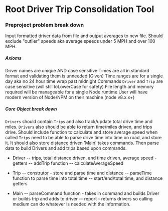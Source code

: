 # Root Driver Trip Consolidation Tool
### Preproject problem break down
Input formatted driver data from file and output averages to new file. Should exclude "outlier" speeds aka average speeds under 5 MPH and over 100 MPH. 
##### Axioms
Driver names are unique AND case sensitive
Times are all in standard format and validating them is unneeded
(Given) Time ranges are for a single day aka no 24 hour time wrap past midnight
Commands `Driver` and `Trip` are case sensitive (will still toLowerCase for safety)
File length and memory required will be manageable for a single Node runtime
User will have modern version of Node/NPM on their machine (node v8.x.x+)

##### Core Object break down
`Drivers` should contain `Trips` and also track/update total drive time and miles. `Drivers` also should be able to return time/miles driven, and trips drive. Should include function to calculate and store average speed when called 
`Trips` need to be able to parse drive time into time on road, and store it. It should also store distance driven
'Main' takes commands. Then parse data to build Drivers and add trips based upon commands. 

- Driver 
-- trips, total distance driven, and time driven, average speed - getters
-- addTrip function
-- calculateAverageSpeed

- Trip
-- construtor - store and parse time and distance
-- parseTime function to parse time into total time
-- start/end/total time, and distance getters

- Main
-- parseCommand function - takes in command and builds Driver or builds trip and adds to driver
-- report - returns drivers so calling medium can do whatever is needed with the information.